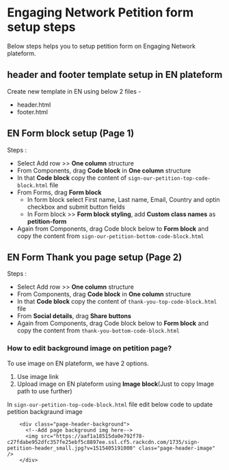 # Engaging Network Petition form setup steps

Below steps helps you to setup petition form on Engaging Network plateform.

## header and footer template setup in EN plateform

Create new template in EN using below 2 files -
- header.html
- footer.html

## EN Form block setup (Page 1)

Steps :
* Select Add row >> **One column** structure
* From Components, drag **Code block** in **One column** structure
* In that **Code block** copy the content of ```sign-our-petition-top-code-block.html``` file
* From Forms, drag **Form block**
	- In form block select First name, Last name, Email, Country and optin checkbox and submit button fields
	- In Form block >> **Form block styling**, add **Custom class names** as **petition-form**
* Again from Components, drag Code block below to **Form block** and copy the content from ```sign-our-petition-bottom-code-block.html```

## EN Form Thank you page setup (Page 2)

Steps :
* Select Add row >> **One column** structure
* From Components, drag **Code block** in **One column** structure
* In that **Code block** copy the content of ```thank-you-top-code-block.html``` file
* From **Social details**, drag **Share buttons**
* Again from Components, drag Code block below to **Form block** and copy the content from ```thank-you-bottom-code-block.html```

### How to edit background image on petition page?

To use image on EN plateform, we have 2 options.
1. Use image link
2. Upload image on EN plateform using **Image block**(Just to copy Image path to use further)

In ```sign-our-petition-top-code-block.html``` file edit below code to update petition backgraund image

```
    <div class="page-header-background">
      <!--Add page background img here-->
      <img src="https://aaf1a18515da0e792f78-c27fdabe952dfc357fe25ebf5c8897ee.ssl.cf5.rackcdn.com/1735/sign-petition-header_small.jpg?v=1515405191000" class="page-header-image" />
    </div>
```